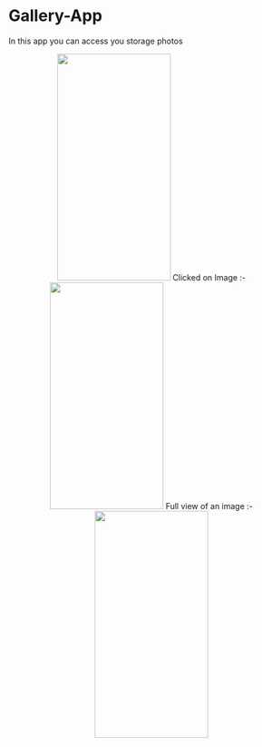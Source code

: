 # Gallery-App
In this app you can access you storage photos  
<p align="center">
  <img src="https://user-images.githubusercontent.com/98186477/182402818-561624b0-2572-419f-97eb-ea7983546000.jpg" width="200" height="400"   />
  Clicked on Image :-

  <img src="https://user-images.githubusercontent.com/98186477/182402840-1cdb9119-479e-423a-943c-f3f2335ac34a.jpg" width="200" height="400"   />
  Full view of an image :-

  <img src="https://user-images.githubusercontent.com/98186477/182403044-5abdf40a-84a3-4a90-bca1-2f5f52d705b3.jpg" width="200" height="400"   />
</p>
